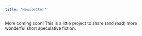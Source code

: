 ```yaml
---
title: "Newsletter"
---
```


More coming soon! This is a little project to share (and read) more wonderful short speculative fiction. 